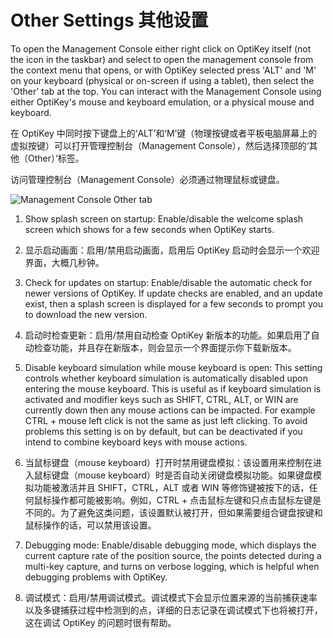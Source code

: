 Other Settings
其他设置
======

To open the Management Console either right click on OptiKey itself (not the icon in the taskbar) and select to open the management console from the context menu that opens, or with OptiKey selected press 'ALT' and 'M' on your keyboard (physical or on-screen if using a tablet), then select the 'Other' tab at the top. You can interact with the Management Console using either OptiKey's mouse and keyboard emulation, or a physical mouse and keyboard.

在 OptiKey 中同时按下键盘上的‘ALT’和‘M’键（物理按键或者平板电脑屏幕上的虚拟按键）可以打开管理控制台（Management Console），然后选择顶部的‘其他（Other）’标签。

访问管理控制台（Management Console）必须通过物理鼠标或键盘。

![Management Console Other tab](https://github.com/JuliusSweetland/OptiKey/blob/gh-pages/images/Management_Console_Other_Numbered.png)

1. Show splash screen on startup: Enable/disable the welcome splash screen which shows for a few seconds when OptiKey starts.

1. 显示启动画面：启用/禁用启动画面，启用后 OptiKey 启动时会显示一个欢迎界面，大概几秒钟。


2. Check for updates on startup: Enable/disable the automatic check for newer versions of OptiKey. If update checks are enabled, and an update exist, then a splash screen is displayed for a few seconds to prompt you to download the new version.

2. 启动时检查更新：启用/禁用自动检查 OptiKey 新版本的功能。如果启用了自动检查功能，并且存在新版本，则会显示一个界面提示你下载新版本。


3. Disable keyboard simulation while mouse keyboard is open: This setting controls whether keyboard simulation is automatically disabled upon entering the mouse keyboard. This is useful as if keyboard simulation is activated and modifier keys such as SHIFT, CTRL, ALT, or WIN are currently down then any mouse actions can be impacted. For example CTRL + mouse left click is not the same as just left clicking. To avoid problems this setting is on by default, but can be deactivated if you intend to combine keyboard keys with mouse actions.

3. 当鼠标键盘（mouse keyboard）打开时禁用键盘模拟：该设置用来控制在进入鼠标键盘（mouse keyboard）时是否自动关闭键盘模拟功能。如果键盘模拟功能被激活并且 SHIFT，CTRL，ALT 或者 WIN 等修饰键被按下的话，任何鼠标操作都可能被影响。例如，CTRL + 点击鼠标左键和只点击鼠标左键是不同的。为了避免这类问题，该设置默认被打开，但如果需要组合键盘按键和鼠标操作的话，可以禁用该设置。


4. Debugging mode: Enable/disable debugging mode, which displays the current capture rate of the position source, the points detected during a multi-key capture, and turns on verbose logging, which is helpful when debugging problems with OptiKey.

4. 调试模式：启用/禁用调试模式。调试模式下会显示位置来源的当前捕获速率以及多键捕获过程中检测到的点，详细的日志记录在调试模式下也将被打开，这在调试 OptiKey 的问题时很有帮助。
